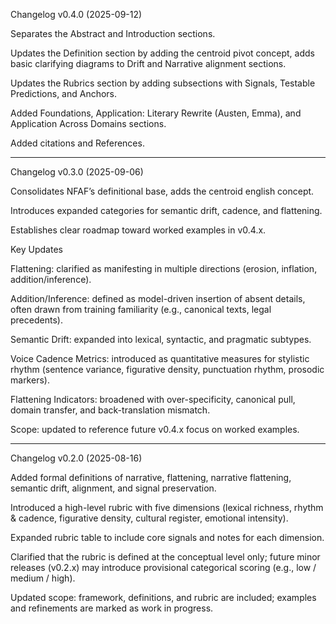 
Changelog v0.4.0 (2025-09-12)

Separates the Abstract and Introduction sections.

Updates the Definition section by adding the centroid pivot concept, adds basic clarifying diagrams to Drift and Narrative alignment sections.

Updates the Rubrics section by adding subsections with Signals, Testable Predictions, and Anchors.

Added Foundations, Application: Literary Rewrite (Austen, Emma), and Application Across Domains sections.

Added citations and References.

---

Changelog v0.3.0 (2025-09-06)

Consolidates NFAF’s definitional base, adds the centroid english concept.

Introduces expanded categories for semantic drift, cadence, and flattening.

Establishes clear roadmap toward worked examples in v0.4.x.

Key Updates

Flattening: clarified as manifesting in multiple directions (erosion, inflation, addition/inference).

Addition/Inference: defined as model-driven insertion of absent details, often drawn from training familiarity (e.g., canonical texts, legal precedents).

Semantic Drift: expanded into lexical, syntactic, and pragmatic subtypes.

Voice Cadence Metrics: introduced as quantitative measures for stylistic rhythm (sentence variance, figurative density, punctuation rhythm, prosodic markers).

Flattening Indicators: broadened with over-specificity, canonical pull, domain transfer, and back-translation mismatch.

Scope: updated to reference future v0.4.x focus on worked examples.

---

Changelog v0.2.0 (2025-08-16)

Added formal definitions of narrative, flattening, narrative flattening, semantic drift, alignment, and signal preservation.

Introduced a high-level rubric with five dimensions (lexical richness, rhythm & cadence, figurative density, cultural register, emotional intensity).

Expanded rubric table to include core signals and notes for each dimension.

Clarified that the rubric is defined at the conceptual level only; future minor releases (v0.2.x) may introduce provisional categorical scoring (e.g., low / medium / high).

Updated scope: framework, definitions, and rubric are included; examples and refinements are marked as work in progress.
